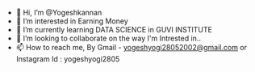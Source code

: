 - 👋 Hi, I’m @Yogeshkannan
- 👀 I’m interested in Earning Money
- 🌱 I’m currently learning DATA SCIENCE in GUVI INSTITUTE
- 💞️ I’m looking to collaborate on the way I'm Intrested in..
- 📫 How to reach me, By Gmail - yogeshyogi28052002@gmail.com or Instagram Id : yogeshyogi2805

<!---
yogeshyogi2805/yogeshyogi2805 is a ✨ special ✨ repository because its `README.md` (this file) appears on your GitHub profile.
You can click the Preview link to take a look at your changes.
--->

